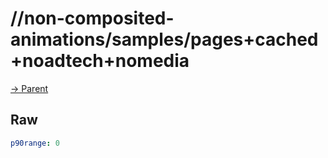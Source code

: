 
# //non-composited-animations/samples/pages+cached+noadtech+nomedia

[→ Parent](../..)


## Raw


```yaml
p90range: 0

```

